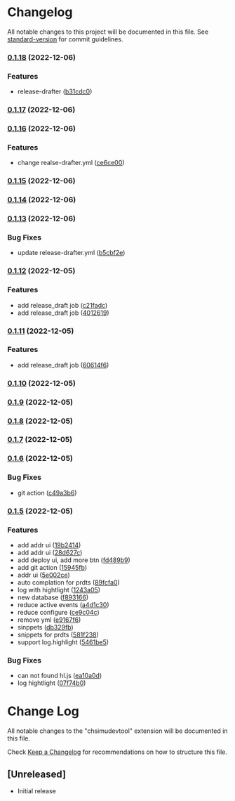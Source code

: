 # Changelog

All notable changes to this project will be documented in this file. See [standard-version](https://github.com/conventional-changelog/standard-version) for commit guidelines.

### [0.1.18](https://github.com/duiyuan/preda/compare/v0.1.17...v0.1.18) (2022-12-06)


### Features

* release-drafter ([b31cdc0](https://github.com/duiyuan/preda/commit/b31cdc047a90e55ee56a98be8fac39cdd627a9cf))

### [0.1.17](https://github.com/duiyuan/preda/compare/v0.1.16...v0.1.17) (2022-12-06)

### [0.1.16](https://github.com/duiyuan/preda/compare/v0.1.15...v0.1.16) (2022-12-06)


### Features

* change realse-drafter.yml ([ce6ce00](https://github.com/duiyuan/preda/commit/ce6ce0038a676af67accba02c57cac0f65ee6b09))

### [0.1.15](https://github.com/duiyuan/preda/compare/v0.1.14...v0.1.15) (2022-12-06)

### [0.1.14](https://github.com/duiyuan/preda/compare/v0.1.13...v0.1.14) (2022-12-06)

### [0.1.13](https://github.com/duiyuan/preda/compare/v0.1.12...v0.1.13) (2022-12-06)


### Bug Fixes

* update release-drafter.yml ([b5cbf2e](https://github.com/duiyuan/preda/commit/b5cbf2ea94c46f75e5da814b2018edb174c60e83))

### [0.1.12](https://github.com/duiyuan/preda/compare/v0.1.11...v0.1.12) (2022-12-05)


### Features

* add release_draft job ([c21fadc](https://github.com/duiyuan/preda/commit/c21fadca00d04cd3c0b054aa1784b8ad76bae833))
* add release_draft job ([4012619](https://github.com/duiyuan/preda/commit/401261920309db7d0e4fc545b17cdce8ea4d329d))

### [0.1.11](https://github.com/duiyuan/preda/compare/v0.1.10...v0.1.11) (2022-12-05)


### Features

* add release_draft job ([60614f6](https://github.com/duiyuan/preda/commit/60614f67c880934be0bca97a36449df129a5d9bf))

### [0.1.10](https://github.com/duiyuan/preda/compare/v0.1.9...v0.1.10) (2022-12-05)

### [0.1.9](https://github.com/duiyuan/preda/compare/v0.1.8...v0.1.9) (2022-12-05)

### [0.1.8](https://github.com/duiyuan/preda/compare/v0.1.7...v0.1.8) (2022-12-05)

### [0.1.7](https://github.com/duiyuan/preda/compare/v0.1.6...v0.1.7) (2022-12-05)

### [0.1.6](https://github.com/duiyuan/preda/compare/v0.1.5...v0.1.6) (2022-12-05)


### Bug Fixes

* git action ([c49a3b6](https://github.com/duiyuan/preda/commit/c49a3b68115613ecabd86a1ad12bedf5528a4e0e))

### [0.1.5](https://github.com/duiyuan/preda/compare/v0.0.30...v0.1.5) (2022-12-05)


### Features

* add addr ui ([19b2414](https://github.com/duiyuan/preda/commit/19b241437efe9a8144c425693d195f6e8297932b))
* add addr ui ([28d627c](https://github.com/duiyuan/preda/commit/28d627cbdb77806e92baf3ef19900367d398ef05))
* add deploy ui, add more btn ([fd489b9](https://github.com/duiyuan/preda/commit/fd489b9157b74306d89efdd553e94b67d9319515))
* add git action ([15945fb](https://github.com/duiyuan/preda/commit/15945fb51c0c1b1fa3a175abf482161d5f54e7a2))
* addr ui ([5e002ce](https://github.com/duiyuan/preda/commit/5e002ce4fe26f0bad74ed157ce74efa5c93058a2))
* auto complation for prdts ([89fcfa0](https://github.com/duiyuan/preda/commit/89fcfa0769ca9b721fbcd79db6c13985a1213964))
* log with hightlight ([1243a05](https://github.com/duiyuan/preda/commit/1243a05224c4275f031827c64e71018dc0f46fb6))
* new database ([f893166](https://github.com/duiyuan/preda/commit/f893166670cd9b6c22c9cf9b7c8bde788f83dff1))
* reduce active events ([a4d1c30](https://github.com/duiyuan/preda/commit/a4d1c30bd1e850eb08023b89b1e3839d8fe336eb))
* reduce configure ([ce9c04c](https://github.com/duiyuan/preda/commit/ce9c04c1800467d4d17d1ba75dd6408c089261bb))
* remove yml ([e9167f6](https://github.com/duiyuan/preda/commit/e9167f6b5644b5db9d53419701a5b8b2646e56d8))
* sinppets ([db329fb](https://github.com/duiyuan/preda/commit/db329fb469198bbc42adb254bbe8d42a3a55d60c))
* snippets for prdts ([581f238](https://github.com/duiyuan/preda/commit/581f238fd1570c08b5b068984c987a3edc26e78c))
* support log.highlight ([5461be5](https://github.com/duiyuan/preda/commit/5461be5e7c3b0472919fa9ff27c4b34a559fec7d))


### Bug Fixes

* can not found hl.js ([ea10a0d](https://github.com/duiyuan/preda/commit/ea10a0d64347b1cf69f8cc947068e4beee837b8b))
* log hightlight ([07f74b0](https://github.com/duiyuan/preda/commit/07f74b0bcecc7648a1cf41223a626427cc3a0b7d))

# Change Log

All notable changes to the "chsimudevtool" extension will be documented in this file.

Check [Keep a Changelog](http://keepachangelog.com/) for recommendations on how to structure this file.

## [Unreleased]

- Initial release